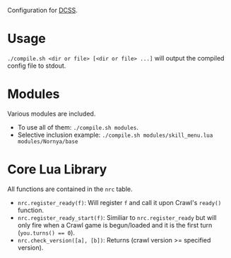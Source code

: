Configuration for [DCSS](https://crawl.develz.org).

# Usage
`./compile.sh <dir or file> [<dir or file> ...]` will output the compiled config file to stdout.

# Modules
Various modules are included.
* To use all of them: `./compile.sh modules`.
* Selective inclusion example: `./compile.sh modules/skill_menu.lua modules/Nornya/base`

# Core Lua Library
All functions are contained in the `nrc` table.

* `nrc.register_ready(f)`: Will register `f` and call it upon Crawl's `ready()` function.
* `nrc.register_ready_start(f)`: Similiar to `nrc.register_ready` but will only fire when a Crawl game is begun/loaded and it is the first turn (`you.turns() == 0`).
* `nrc.check_version([a], [b])`: Returns (crawl version >= specified version).
